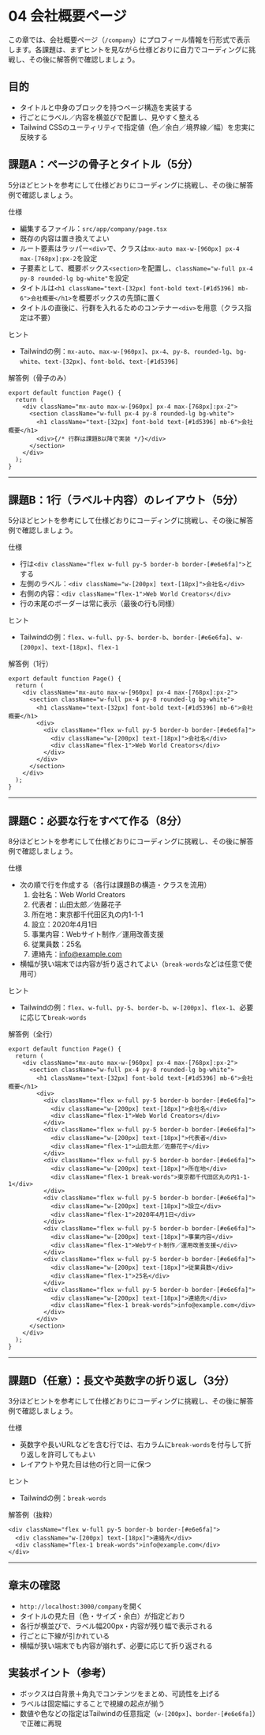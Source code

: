 # 04 会社概要ページ

この章では、会社概要ページ（`/company`）にプロフィール情報を行形式で表示します。各課題は、まずヒントを見ながら仕様どおりに自力でコーディングに挑戦し、その後に解答例で確認しましょう。

## 目的

- タイトルと中身のブロックを持つページ構造を実装する
- 行ごとにラベル／内容を横並びで配置し、見やすく整える
- Tailwind CSSのユーティリティで指定値（色／余白／境界線／幅）を忠実に反映する

## 課題A：ページの骨子とタイトル（5分）

5分ほどヒントを参考にして仕様どおりにコーディングに挑戦し、その後に解答例で確認しましょう。

仕様

- 編集するファイル：`src/app/company/page.tsx`
- 既存の内容は置き換えてよい
- ルート要素はラッパー`<div>`で、クラスは`mx-auto max-w-[960px] px-4 max-[768px]:px-2`を設定
- 子要素として、概要ボックス`<section>`を配置し、`className="w-full px-4 py-8 rounded-lg bg-white"`を設定
- タイトルは`<h1 className="text-[32px] font-bold text-[#1d5396] mb-6">会社概要</h1>`を概要ボックスの先頭に置く
- タイトルの直後に、行群を入れるためのコンテナー`<div>`を用意（クラス指定は不要）

ヒント

- Tailwindの例：`mx-auto`、`max-w-[960px]`、`px-4`、`py-8`、`rounded-lg`、`bg-white`、`text-[32px]`、`font-bold`、`text-[#1d5396]`

解答例（骨子のみ）

```tsx
export default function Page() {
  return (
    <div className="mx-auto max-w-[960px] px-4 max-[768px]:px-2">
      <section className="w-full px-4 py-8 rounded-lg bg-white">
        <h1 className="text-[32px] font-bold text-[#1d5396] mb-6">会社概要</h1>
        <div>{/* 行群は課題B以降で実装 */}</div>
      </section>
    </div>
  );
}
```

---

## 課題B：1行（ラベル＋内容）のレイアウト（5分）

5分ほどヒントを参考にして仕様どおりにコーディングに挑戦し、その後に解答例で確認しましょう。

仕様

- 行は`<div className="flex w-full py-5 border-b border-[#e6e6fa]">`とする
- 左側のラベル：`<div className="w-[200px] text-[18px]">会社名</div>`
- 右側の内容：`<div className="flex-1">Web World Creators</div>`
- 行の末尾のボーダーは常に表示（最後の行も同様）

ヒント

- Tailwindの例：`flex`、`w-full`、`py-5`、`border-b`、`border-[#e6e6fa]`、`w-[200px]`、`text-[18px]`、`flex-1`

解答例（1行）

```tsx
export default function Page() {
  return (
    <div className="mx-auto max-w-[960px] px-4 max-[768px]:px-2">
      <section className="w-full px-4 py-8 rounded-lg bg-white">
        <h1 className="text-[32px] font-bold text-[#1d5396] mb-6">会社概要</h1>
        <div>
          <div className="flex w-full py-5 border-b border-[#e6e6fa]">
            <div className="w-[200px] text-[18px]">会社名</div>
            <div className="flex-1">Web World Creators</div>
          </div>
        </div>
      </section>
    </div>
  );
}
```

---

## 課題C：必要な行をすべて作る（8分）

8分ほどヒントを参考にして仕様どおりにコーディングに挑戦し、その後に解答例で確認しましょう。

仕様

- 次の順で行を作成する（各行は課題Bの構造・クラスを流用）
  1. 会社名：Web World Creators
  2. 代表者：山田太郎／佐藤花子
  3. 所在地：東京都千代田区丸の内1-1-1
  4. 設立：2020年4月1日
  5. 事業内容：Webサイト制作／運用改善支援
  6. 従業員数：25名
  7. 連絡先：info@example.com
- 横幅が狭い端末では内容が折り返されてよい（`break-words`などは任意で使用可）

ヒント

- Tailwindの例：`flex`、`w-full`、`py-5`、`border-b`、`w-[200px]`、`flex-1`、必要に応じて`break-words`

解答例（全行）

```tsx
export default function Page() {
  return (
    <div className="mx-auto max-w-[960px] px-4 max-[768px]:px-2">
      <section className="w-full px-4 py-8 rounded-lg bg-white">
        <h1 className="text-[32px] font-bold text-[#1d5396] mb-6">会社概要</h1>
        <div>
          <div className="flex w-full py-5 border-b border-[#e6e6fa]">
            <div className="w-[200px] text-[18px]">会社名</div>
            <div className="flex-1">Web World Creators</div>
          </div>
          <div className="flex w-full py-5 border-b border-[#e6e6fa]">
            <div className="w-[200px] text-[18px]">代表者</div>
            <div className="flex-1">山田太郎／佐藤花子</div>
          </div>
          <div className="flex w-full py-5 border-b border-[#e6e6fa]">
            <div className="w-[200px] text-[18px]">所在地</div>
            <div className="flex-1 break-words">東京都千代田区丸の内1-1-1</div>
          </div>
          <div className="flex w-full py-5 border-b border-[#e6e6fa]">
            <div className="w-[200px] text-[18px]">設立</div>
            <div className="flex-1">2020年4月1日</div>
          </div>
          <div className="flex w-full py-5 border-b border-[#e6e6fa]">
            <div className="w-[200px] text-[18px]">事業内容</div>
            <div className="flex-1">Webサイト制作／運用改善支援</div>
          </div>
          <div className="flex w-full py-5 border-b border-[#e6e6fa]">
            <div className="w-[200px] text-[18px]">従業員数</div>
            <div className="flex-1">25名</div>
          </div>
          <div className="flex w-full py-5 border-b border-[#e6e6fa]">
            <div className="w-[200px] text-[18px]">連絡先</div>
            <div className="flex-1 break-words">info@example.com</div>
          </div>
        </div>
      </section>
    </div>
  );
}
```

---

## 課題D（任意）：長文や英数字の折り返し（3分）

3分ほどヒントを参考にして仕様どおりにコーディングに挑戦し、その後に解答例で確認しましょう。

仕様

- 英数字や長いURLなどを含む行では、右カラムに`break-words`を付与して折り返しを許可してもよい
- レイアウトや見た目は他の行と同一に保つ

ヒント

- Tailwindの例：`break-words`

解答例（抜粋）

```tsx
<div className="flex w-full py-5 border-b border-[#e6e6fa]">
  <div className="w-[200px] text-[18px]">連絡先</div>
  <div className="flex-1 break-words">info@example.com</div>
</div>
```

---

## 章末の確認

- `http://localhost:3000/company`を開く
- タイトルの見た目（色・サイズ・余白）が指定どおり
- 各行が横並びで、ラベル幅200px・内容が残り幅で表示される
- 行ごとに下線が引かれている
- 横幅が狭い端末でも内容が崩れず、必要に応じて折り返される

## 実装ポイント（参考）

- ボックスは白背景＋角丸でコンテンツをまとめ、可読性を上げる
- ラベルは固定幅にすることで視線の起点が揃う
- 数値や色などの指定はTailwindの任意指定（`w-[200px]`、`border-[#e6e6fa]`）で正確に再現
